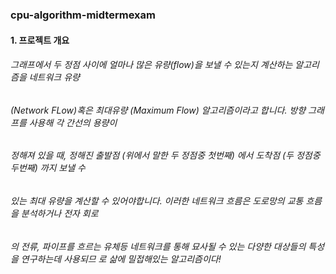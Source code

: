 ### cpu-algorithm-midtermexam

#### 1. 프로젝트 개요
###### 그래프에서 두 정점 사이에 얼마나 많은 유량(flow)을 보낼 수 있는지 계산하는 알고리즘을 네트워크 유량          
###### (Network FLow)혹은 최대유량 (Maximum Flow) 알고리즘이라고 합니다. 방향 그래프를 사용해 각 간선의 용량이    
###### 정해져 있을 때, 정해진 출발점 (위에서 말한 두 정점중 첫번째) 에서 도착점 (두 정점중 두번째) 까지 보낼 수
###### 있는 최대 유량을 계산할 수 있어야합니다. 이러한 네트워크 흐름은 도로망의 교통 흐름을 분석하거나 전자 회로
###### 의 전류, 파이프를 흐르는 유체등 네트워크를 통해 묘사될 수 있는 다양한 대상들의 특성을 연구하는데 사용되므    로 삶에 밀접해있는 알고리즘이다!
